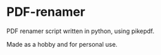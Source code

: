 # PDF-renamer
PDF renamer script written in python, using pikepdf.

Made as a hobby and for personal use.
